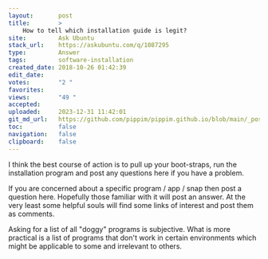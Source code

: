 ```yaml
---
layout:       post
title:        >
    How to tell which installation guide is legit?
site:         Ask Ubuntu
stack_url:    https://askubuntu.com/q/1087295
type:         Answer
tags:         software-installation
created_date: 2018-10-26 01:42:39
edit_date:    
votes:        "2 "
favorites:    
views:        "49 "
accepted:     
uploaded:     2023-12-31 11:42:01
git_md_url:   https://github.com/pippim/pippim.github.io/blob/main/_posts/2018/2018-10-26-How-to-tell-which-installation-guide-is-legit_.md
toc:          false
navigation:   false
clipboard:    false
---
```


I think the best course of action is to pull up your boot-straps, run the installation program and post any questions here if you have a problem. 

If you are concerned about a specific program / app / snap then post a question here. Hopefully those familiar with it will post an answer. At the very least some helpful souls will find some links of interest and post them as comments.

Asking for a list of all "doggy" programs is subjective. What is more practical is a list of programs that don't work in certain environments which might be applicable to some and irrelevant to others.
